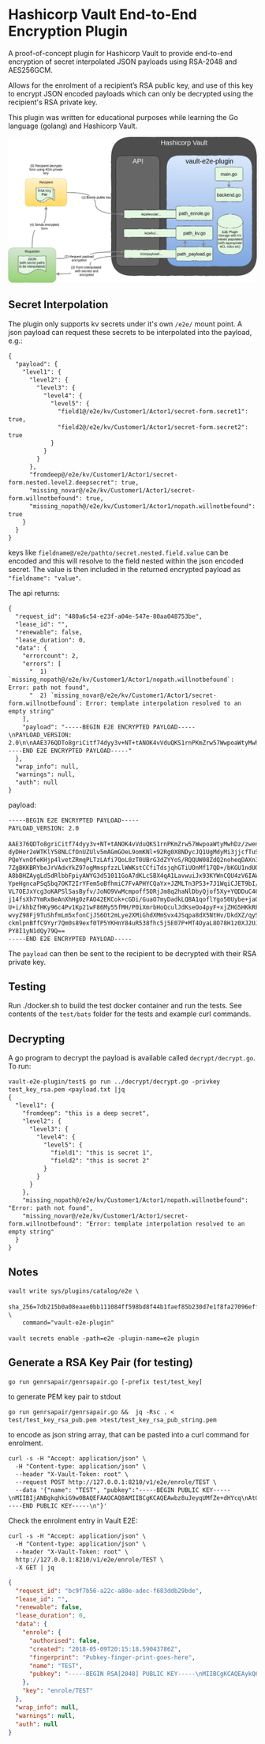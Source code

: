 # Hashicorp Vault End-to-End Encryption Plugin

A proof-of-concept plugin for Hashicorp Vault to provide end-to-end encryption of
secret interpolated JSON payloads using RSA-2048 and AES256GCM.

Allows for the enrolment of a recipient’s RSA public key, and use of this key
to encrypt JSON encoded payloads which can only be decrypted using the
recipient's RSA private key.

This plugin was written for educational purposes while learning the Go
language (golang) and Hashicorp Vault.

![Architecture](docs/plugin_arch.png)

## Secret Interpolation
The plugin only supports kv secrets under it's own `/e2e/` mount point.
A json payload can request these secrets to be interpolated into the payload,
e.g.:
```
{
  "payload": {
    "level1": {
      "level2": {
        "level3": {
          "level4": {
            "level5": {
              "field1@/e2e/kv/Customer1/Actor1/secret-form.secret1": true,
              "field2@/e2e/kv/Customer1/Actor1/secret-form.secret2": true
            }
          }
        }
      },
      "fromdeep@/e2e/kv/Customer1/Actor1/secret-form.nested.level2.deepsecret": true,
      "missing_novar@/e2e/kv/Customer1/Actor1/secret-form.willnotbefound": true,
      "missing_nopath@/e2e/kv/Customer1/Actor1/nopath.willnotbefound": true
    }
  }
}
```
keys like `fieldname@/e2e/pathto/secret.nested.field.value` can be encoded and
this will resolve to the field nested within the json encoded secret.
The value is then included in the returned encrypted payload as `"fieldname": "value"`.

The api returns:
```
{
  "request_id": "480a6c54-e23f-a04e-547e-80aa048753be",
  "lease_id": "",
  "renewable": false,
  "lease_duration": 0,
  "data": {
    "errorcount": 2,
    "errors": [
      "  1) `missing_nopath@/e2e/kv/Customer1/Actor1/nopath.willnotbefound`: Error: path not found",
      "  2) `missing_novar@/e2e/kv/Customer1/Actor1/secret-form.willnotbefound`: Error: template interpolation resolved to an empty string"
    ],
    "payload": "-----BEGIN E2E ENCRYPTED PAYLOAD-----\nPAYLOAD_VERSION: 2.0\n\nAAE376QDTo8griCitf74dyy3v+NT+tANOK4vVduQKS1rnPKmZrw57WwpoaWtyMwhDz/zwen18BLT\ndyDHer2eWTKlY58NLCfOnUZUlv5mAGmGOeL9omKNl+92Rg0X8NDycJQ1UgMdyMi3jjcfTuS0M+Nh\nPQeYvnOfeKHjp4lvetZRmqPLTzLAfi7QoL0zT0UBrG3dZYYoS/RQQUW08ZdQ2noheqDAXn3ocSHM\n7ZgBKKBRYbeJrVAdxYkZ97ogMmspfzzLlWWKstCCfiTdsjqhGTiUOnMf17QD+/bKGU1ndUQWOLcF\nA8bBHZAygLd5dRlbbFpiyAWYG3d51011GoA7dKLcSBX4qA1LavwuiJx93KYWnCQU4zV6IAWPPuvo\nYpeHgncaPSq5bq7OKT2IrYFem5oBfhmiC7FvAPHYCQaYx+JZMLTn3P53+7J1WqiCJET9bI/Cd3rY\nVL7OEJxYcg3oKAPSlSasByfv/JoNO9VwMcmpoff5ORjJm8q2haNlDbyQjof5Xy+YQDDuC46NS4oX\nj14fsXh7YmRx8eAnXhHg0zFAO42EKCok+cGDi/GuaO7myDadkLQ8A1qoflYgo50Uybe+jaQZPheK\nU+i/khbZfHKy96c4Pv1Kp21wF86My55fMH/P0iXmrbHoQculJdKseOo4pyF+xjZHG5HKkRF8LVA2\nwvyZ98Fj9TuShfmLm5xfonCjJS6Ot2mLye2XMiGhdXMmSvx4JSqpa8dX5NtHv/DkdXZ/qySEmZ1J\nckmlpnBffC9Yyr7Qm0s89exf0TP5YKHnY84uR538fhc5j5E07P+MT4OyaL8O78H1z0XJ2UJ46Thn\nPY8I1yN1dQy79Q==\n-----END E2E ENCRYPTED PAYLOAD-----"
  },
  "wrap_info": null,
  "warnings": null,
  "auth": null
}
```
payload:
```
-----BEGIN E2E ENCRYPTED PAYLOAD-----
PAYLOAD_VERSION: 2.0

AAE376QDTo8griCitf74dyy3v+NT+tANOK4vVduQKS1rnPKmZrw57WwpoaWtyMwhDz/zwen18BLT
dyDHer2eWTKlY58NLCfOnUZUlv5mAGmGOeL9omKNl+92Rg0X8NDycJQ1UgMdyMi3jjcfTuS0M+Nh
PQeYvnOfeKHjp4lvetZRmqPLTzLAfi7QoL0zT0UBrG3dZYYoS/RQQUW08ZdQ2noheqDAXn3ocSHM
7ZgBKKBRYbeJrVAdxYkZ97ogMmspfzzLlWWKstCCfiTdsjqhGTiUOnMf17QD+/bKGU1ndUQWOLcF
A8bBHZAygLd5dRlbbFpiyAWYG3d51011GoA7dKLcSBX4qA1LavwuiJx93KYWnCQU4zV6IAWPPuvo
YpeHgncaPSq5bq7OKT2IrYFem5oBfhmiC7FvAPHYCQaYx+JZMLTn3P53+7J1WqiCJET9bI/Cd3rY
VL7OEJxYcg3oKAPSlSasByfv/JoNO9VwMcmpoff5ORjJm8q2haNlDbyQjof5Xy+YQDDuC46NS4oX
j14fsXh7YmRx8eAnXhHg0zFAO42EKCok+cGDi/GuaO7myDadkLQ8A1qoflYgo50Uybe+jaQZPheK
U+i/khbZfHKy96c4Pv1Kp21wF86My55fMH/P0iXmrbHoQculJdKseOo4pyF+xjZHG5HKkRF8LVA2
wvyZ98Fj9TuShfmLm5xfonCjJS6Ot2mLye2XMiGhdXMmSvx4JSqpa8dX5NtHv/DkdXZ/qySEmZ1J
ckmlpnBffC9Yyr7Qm0s89exf0TP5YKHnY84uR538fhc5j5E07P+MT4OyaL8O78H1z0XJ2UJ46Thn
PY8I1yN1dQy79Q==
-----END E2E ENCRYPTED PAYLOAD-----
```
The `payload` can then be sent to the recipient to be decrypted with their
RSA private key.

## Testing
Run ./docker.sh to build the test docker container and run the tests.
See contents of the `test/bats` folder for the tests and example curl commands.

## Decrypting
A go program to decrypt the payload is available called `decrypt/decrypt.go`.
To run:
```
vault-e2e-plugin/test$ go run ../decrypt/decrypt.go -privkey test_key_rsa.pem <payload.txt |jq
{
  "level1": {
    "fromdeep": "this is a deep secret",
    "level2": {
      "level3": {
        "level4": {
          "level5": {
            "field1": "this is secret 1",
            "field2": "this is secret 2"
          }
        }
      }
    },
    "missing_nopath@/e2e/kv/Customer1/Actor1/nopath.willnotbefound": "Error: path not found",
    "missing_novar@/e2e/kv/Customer1/Actor1/secret-form.willnotbefound": "Error: template interpolation resolved to an empty string"
  }
}
```

## Notes
```
vault write sys/plugins/catalog/e2e \
    sha_256=7db215b0a08eaae0bb111084ff598bd8f44b1faef85b230d7e1f8fa27096eff8 \
    command="vault-e2e-plugin"

vault secrets enable -path=e2e -plugin-name=e2e plugin
```

## Generate a RSA Key Pair (for testing)

```
go run genrsapair/genrsapair.go [-prefix test/test_key]
```
to generate PEM key pair to stdout
```
go run genrsapair/genrsapair.go &&  jq -Rsc . < test/test_key_rsa_pub.pem >test/test_key_rsa_pub_string.pem
```
to encode as json string array, that can be pasted into a curl command for
enrolment.
```
curl -s -H "Accept: application/json" \
  -H "Content-type: application/json" \
  --header "X-Vault-Token: root" \
  --request POST http://127.0.0.1:8210/v1/e2e/enrole/TEST \
  --data '{"name": "TEST", "pubkey":"-----BEGIN PUBLIC KEY-----\nMIIBIjANBgkqhkiG9w0BAQEFAAOCAQ8AMIIBCgKCAQEAwbz8uJeyqUMfZe+dHYcq\nAtQOtCjCzztLgPLNH/i+oQvlfiWZfmBtbYeEHVEPyd0O1hLM7cS3nUbY9JgHQQyC\nYnVvGcz9/BrPzCksVqr6lyFM2/6hjkUqJv47xwVaaW464hwRB0dEDCxwJUtM4gIa\nD4gwAfiHlU5BGRyDq0Cl0pwniN4othA12PZsFgM4F96MfpsLO5jNFmVcfjyFAq6k\nEdYPjfHRgZmdkbOhlDLyx6FknE8L68QcANcQw3olGizgIW2MTdwCOuWk3oeohBvz\nA0uYO6GdRxL1IIzOcy+IJqmhjbua6utwgOiiNQs7cxil4CEsmveYZ0Q8n18B+rIJ\niQIDAQAB\n-----END PUBLIC KEY-----\n"}'
```
Check the enrolment entry in Vault E2E:
```
curl -s -H "Accept: application/json" \
  -H "Content-type: application/json" \
  --header "X-Vault-Token: root" \
  http://127.0.0.1:8210/v1/e2e/enrole/TEST \
  -X GET | jq
```
```json
{
  "request_id": "bc9f7b56-a22c-a80e-adec-f683ddb29bde",
  "lease_id": "",
  "renewable": false,
  "lease_duration": 0,
  "data": {
    "enrole": {
      "authorised": false,
      "created": "2018-05-09T20:15:18.59043786Z",
      "fingerprint": "Pubkey-finger-print-goes-here",
      "name": "TEST",
      "pubkey": "-----BEGIN RSA[2048] PUBLIC KEY-----\nMIIBCgKCAQEAykQ6BB4ayKtzvQBoswbxOPaxblag6OMZ9an0ASMvkGAAkaIvkYUe\nfVwNoeixWZsdFr7q8IVOonVWFBMCf5TFKm8GWN2HNnlePL5/GH3QOWYkbCBciF2D\nEv9hiMRzoT9NmTH1m29x7sDfNTIndp2LGKTPLReGr866iPu7Res88chQQ+AC//wG\n9Wqe9Xzlg4tCJd2TY36Ia6K2P0QTahp9hCha2U9pplzJZM37MpNhMqCHOxGuCLkL\nPKy/F82AJ24+iHYLJnpDU0TVFjPoYTMKYh9R36bVl6yURPTIsW/CvYAYE9VBm5KS\n6v5MZIfHqs16qq1AIVHZnfsXKDbmfBZEOwIDAQAB\n-----END RSA[2048] PUBLIC KEY-----\n"
    },
    "key": "enrole/TEST"
  },
  "wrap_info": null,
  "warnings": null,
  "auth": null
}
```
